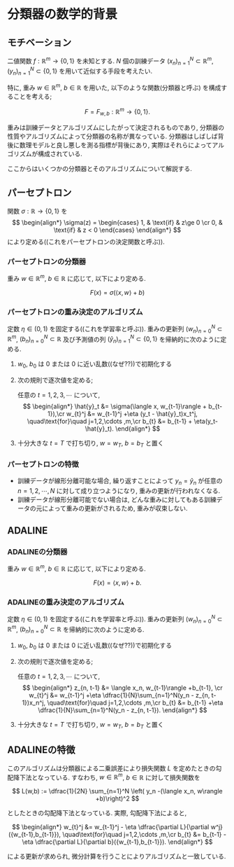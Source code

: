 # 分類器の数学的背景

## モチベーション

二値関数 $f: \mathbb{R}^m \rightarrow \lbrace 0, 1 \rbrace$ を未知とする.
$N$ 個の訓練データ $(x_n)_{n=1}^N \subset \mathbb{R}^m$, $(y_n)_{n=1}^N \subset \lbrace 0, 1 \rbrace$ を用いて近似する手段を考えたい.

特に, 重み $w \in \mathbb{R}^m$, $b \in \mathbb{R}$ を用いた, 以下のような関数(分類器と呼ぶ) を構成することを考える;

$$
F = F_{w,b}:\mathbb{R}^m \rightarrow \lbrace 0, 1 \rbrace.
$$

重みは訓練データとアルゴリズムにしたがって決定されるものであり, 分類器の性質やアルゴリズムによって分類器の名称が異なっている. 分類器はしばしば背後に数理モデルと良し悪しを測る指標が背後にあり, 実際はそれらによってアルゴリズムが構成されている.

ここからはいくつかの分類器とそのアルゴリズムについて解説する.

## パーセプトロン

関数 $\sigma: \mathbb{R} \rightarrow \lbrace 0, 1 \rbrace$ を
$$
\begin{align*}
\sigma(z) = \begin{cases} 1, & \text{if} & z\ge 0 \cr
0, & \text{if} & z < 0
\end{cases}
\end{align*}
$$
により定める((これをパーセプトロンの決定関数と呼ぶ)).

### パーセプトロンの分類器

重み $w \in \mathbb{R}^m$, $b \in \mathbb{R}$ に応じて, 以下により定める.

$$
F(x) = \sigma(\langle x, w\rangle +b)
$$

### パーセプトロンの重み決定のアルゴリズム

定数 $\eta \in (0,1)$ を固定する((これを学習率と呼ぶ)). 
重みの更新列 $(w_n)_{n=0}^N \subset \mathbb{R}^m$, $(b_n)_{n=0}^N \subset \mathbb{R}$ 及び予測値の列 $(\hat{y}_n)_{n=1}^N \subset \lbrace 0, 1 \rbrace$ を帰納的に次のように定める.

1. $w_0$, $b_0$ は $0$ または $0$ に近い乱数((なぜ??))で初期化する
2. 次の規則で逐次値を定める;

    任意の $t=1,2,3,\cdots$ について,
    $$
    \begin{align*}
    \hat{y}_t &= \sigma(\langle x, w_{t-1}\rangle + b_{t-1}),\cr
    w_{t}^j &= w_{t-1}^j +\eta (y_t - \hat{y}_t)x_t^j, \quad\text{for}\quad  j=1,2,\cdots ,m,\cr
    b_{t} &= b_{t-1} + \eta(y_t-\hat{y}_t).
    \end{align*}
    $$
3. 十分大きな $t=T$ で打ち切り, $w=w_T$, $b=b_T$ と置く

### パーセプトロンの特徴

* 訓練データが線形分離可能な場合, 繰り返すことによって $y_n = \hat{y}_n$ が任意の $n=1,2,\cdots, N$ に対して成り立つようになり, 重みの更新が行われなくなる.
* 訓練データが線形分離可能でない場合は, どんな重みに対してもある訓練データの元によって重みの更新がされるため, 重みが収束しない.

## ADALINE

### ADALINEの分類器

重み $w \in \mathbb{R}^m$, $b \in \mathbb{R}$ に応じて, 以下により定める.

$$
F(x) = \langle x, w\rangle +b.
$$

### ADALINEの重み決定のアルゴリズム

定数 $\eta \in (0,1)$ を固定する((これを学習率と呼ぶ)).
重みの更新列 $(w_n)_{n=0}^N \subset \mathbb{R}^m$, $(b_n)_{n=0}^N \subset \mathbb{R}$ を帰納的に次のように定める.

1. $w_0$, $b_0$ は $0$ または $0$ に近い乱数((なぜ??))で初期化する
2. 次の規則で逐次値を定める;

    任意の $t=1,2,3,\cdots$ について,
    $$
    \begin{align*}
    z_{n, t-1} &= \langle x_n, w_{t-1}\rangle +b_{t-1}, \cr
    w_{t}^j &= w_{t-1}^j +\eta \dfrac{1}{N}\sum_{n=1}^N(y_n - z_{n, t-1})x_n^j, \quad\text{for}\quad  j=1,2,\cdots ,m,\cr
    b_{t} &= b_{t-1} +\eta \dfrac{1}{N}\sum_{n=1}^N(y_n - z_{n, t-1}).
    \end{align*}
    $$
3. 十分大きな $t=T$ で打ち切り, $w=w_T$, $b=b_T$ と置く

## ADALINEの特徴

このアルゴリズムは分類器による二乗誤差により損失関数 $L$ を定めたときの勾配降下法となっている.
すなわち, $w \in \mathbb{R}^m$, $b \in \mathbb{R}$ に対して損失関数を

$$
L(w,b) := \dfrac{1}{2N} \sum_{n=1}^N \left( y_n -(\langle x_n, w\rangle +b)\right)^2
$$

としたときの勾配降下法となっている. 実際, 勾配降下法によると,

$$
\begin{align*}
w_{t}^j &= w_{t-1}^j - \eta \dfrac{\partial L}{\partial w^j}({w_{t-1},b_{t-1}}), \quad\text{for}\quad  j=1,2,\cdots ,m,\cr
b_{t} &= b_{t-1} - \eta \dfrac{\partial L}{\partial b}({w_{t-1},b_{t-1}}).
\end{align*}
$$

による更新が求められ, 微分計算を行うことによりアルゴリズムと一致している.